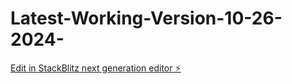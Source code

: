 # Latest-Working-Version-10-26-2024-

[Edit in StackBlitz next generation editor ⚡️](https://stackblitz.com/~/github.com/Magic28-maker/Latest-Working-Version-10-26-2024-)